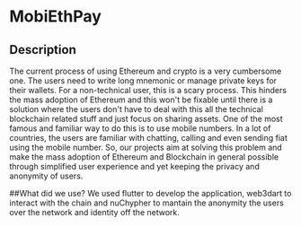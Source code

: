 # MobiEthPay

## Description
The current process of using Ethereum and crypto is a very cumbersome one. The users need to write long mnemonic or manage private keys for their wallets. For a non-technical user, this is a scary process. This hinders the mass adoption of Ethereum and this won't be fixable until there is a solution where the users don't have to deal with this all the technical blockchain related stuff and just focus on sharing assets. One of the most famous and familiar way to do this is to use mobile numbers. In a lot of countries, the users are familiar with chatting, calling and even sending fiat using the mobile number. So, our projects aim at solving this problem and make the mass adoption of Ethereum and Blockchain in general possible through simplified user experience and yet keeping the privacy and anonymity of users.

##What did we use?
We used flutter to develop the application, web3dart to interact with the chain and nuChypher to mantain the anonymity the users over the network and identity off the network.

